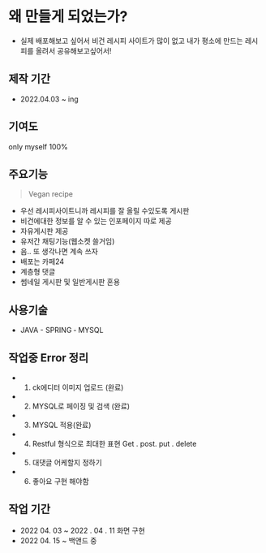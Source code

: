 # 왜 만들게 되었는가? 
- 실제 배포해보고 싶어서 비건 레시피 사이트가 많이 없고 내가 평소에 만드는 레시피를 올려서 공유해보고싶어서!

## 제작 기간 
- 2022.04.03 ~ ing

## 기여도 
only myself 100%

## 주요기능
> Vegan recipe
- 우선 레시피사이트니까 레시피를 잘 올릴 수있도록 게시판
- 비건에대한 정보를 알 수 있는 인포페이지 따로 제공
- 자유게시판 제공 
- 유저간 채팅기능(웹소켓 쓸거임)
- 음.. 또 생각나면 계속 쓰자 
- 배포는 카페24
- 계층형 댓글
- 썸네일 게시판 및 일반게시판 혼용

## 사용기술

- JAVA - SPRING
‐ MYSQL
 
## 작업중 Error 정리 
- 1. ck에디터 이미지 업로드 (완료)
- 2. MYSQL로 페이징 및 검색 (완료)
- 3. MYSQL 적용(완료)
- 4. Restful 형식으로 최대한 표현 Get . post. put . delete
- 5. 대댓글 어케할지 정하기 
- 6. 좋아요 구현 해야함


## 작업 기간 
- 2022 04. 03 ~ 2022 . 04 . 11 화면 구현 
- 2022 04. 15 ~ 백앤드 중
